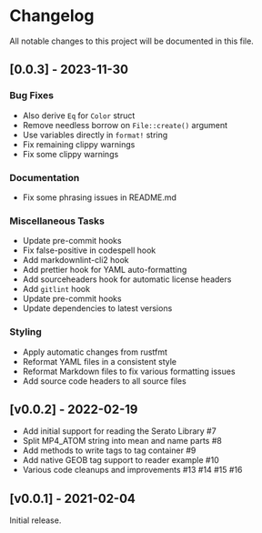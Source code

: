 # Changelog

All notable changes to this project will be documented in this file.

## [0.0.3] - 2023-11-30

### Bug Fixes

- Also derive `Eq` for `Color` struct
- Remove needless borrow on `File::create()` argument
- Use variables directly in `format!` string
- Fix remaining clippy warnings
- Fix some clippy warnings

### Documentation

- Fix some phrasing issues in README.md

### Miscellaneous Tasks

- Update pre-commit hooks
- Fix false-positive in codespell hook
- Add markdownlint-cli2 hook
- Add prettier hook for YAML auto-formatting
- Add sourceheaders hook for automatic license headers
- Add `gitlint` hook
- Update pre-commit hooks
- Update dependencies to latest versions

### Styling

- Apply automatic changes from rustfmt
- Reformat YAML files in a consistent style
- Reformat Markdown files to fix various formatting issues
- Add source code headers to all source files

## [v0.0.2] - 2022-02-19

- Add initial support for reading the Serato Library #7
- Split MP4_ATOM string into mean and name parts #8
- Add methods to write tags to tag container #9
- Add native GEOB tag support to reader example #10
- Various code cleanups and improvements #13 #14 #15 #16

## [v0.0.1] - 2021-02-04

Initial release.
